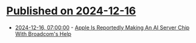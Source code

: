 # [Published on 2024-12-16](index.md)

* [2024-12-16, 07:00:00](https://soylentnews.org/article.pl?sid=24/12/14/173231&from=rss) - [Apple Is Reportedly Making An AI Server Chip With Broadcom's Help](https://soylentnews.org/article.pl?sid=24/12/14/173231&from=rss)
